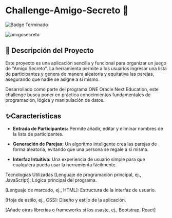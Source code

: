 <h1>Challenge-Amigo-Secreto 🎁</h1>

![Badge Terminado](https://img.shields.io/badge/STATUS-%20TERMINADO-green)








![amigosecreto](https://github.com/user-attachments/assets/017bdc55-37ae-49d7-a32d-09a91db92051)





<h2>🚀 Descripción del Proyecto</h2>


















Este proyecto es una aplicación sencilla y funcional para organizar un juego de "Amigo Secreto". La herramienta permite a los usuarios ingresar una lista de participantes y genera de manera aleatoria y equitativa las parejas, asegurando que nadie se asigne a sí mismo.

Desarrollado como parte del programa ONE Oracle Next Education, este challenge busca poner en práctica conocimientos fundamentales de programación, lógica y manipulación de datos.

<h2>✨Características</h2>


- **Entrada de Participantes:** Permite añadir, editar y eliminar nombres de la lista de participantes.

- **Generación de Parejas:** Un algoritmo inteligente crea las parejas de forma aleatoria, evitando que una persona se regale a sí misma.

- **Interfaz Intuitiva:** Una experiencia de usuario simple para que cualquiera pueda usar la herramienta fácilmente.




Tecnologías Utilizadas
[Lenguaje de programación principal, ej., JavaScript]: Lógica principal del programa.

[Lenguaje de marcado, ej., HTML]: Estructura de la interfaz de usuario.

[Hoja de estilo, ej., CSS]: Diseño y estilo de la aplicación.

[Añade otras librerías o frameworks si los usaste, ej., Bootstrap, React]

